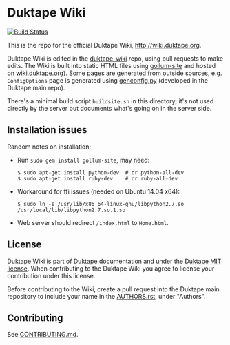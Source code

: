 Duktape Wiki
============

[![Build Status](https://travis-ci.org/svaarala/duktape-wiki.svg?branch=master)](https://travis-ci.org/svaarala/duktape-wiki)

This is the repo for the official Duktape Wiki, http://wiki.duktape.org.

Duktape Wiki is edited in the [duktape-wiki](https://github.com/svaarala/duktape-wiki)
repo, using pull requests to make edits.  The Wiki is built into static HTML files
using [gollum-site](https://github.com/dreverri/gollum-site) and hosted on
[wiki.duktape.org](http://wiki.duktape.org)).  Some pages are generated
from outside sources, e.g. `ConfigOptions` page is generated using
[genconfig.py](https://github.com/svaarala/duktape/blob/master/config/genconfig.py)
(developed in the Duktape main repo).

There's a minimal build script `buildsite.sh` in this directory; it's not
used directly by the server but documents what's going on in the server side.

Installation issues
-------------------

Random notes on installation:

* Run `sudo gem install gollum-site`, may need:

  ```
  $ sudo apt-get install python-dev  # or python-all-dev
  $ sudo apt-get install ruby-dev    # or ruby-all-dev
  ```

* Workaround for ffi issues (needed on Ubuntu 14.04 x64):

  ```
  $ sudo ln -s /usr/lib/x86_64-linux-gnu/libpython2.7.so /usr/local/lib/libpython2.7.so.1.so
  ```

* Web server should redirect `/index.html` to `Home.html`.

License
-------

Duktape Wiki is part of Duktape documentation and under the
[Duktape MIT license](https://github.com/svaarala/duktape/blob/master/LICENSE.txt).
When contributing to the Duktape Wiki you agree to license your contribution
under this license.

Before contributing to the Wiki, create a pull request into the Duktape main
repository to include your name in the
[AUTHORS.rst](https://github.com/svaarala/duktape/blob/master/AUTHORS.rst),
under "Authors".

Contributing
------------

See [CONTRIBUTING.md](https://github.com/svaarala/duktape-wiki/blob/master/CONTRIBUTING.md).
